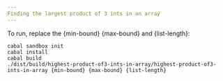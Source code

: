 ```yaml
---
Finding the largest product of 3 ints in an array
---
```


To run, replace the {min-bound} {max-bound} and {list-length}:
```
cabal sandbox init
cabal install
cabal build
./dist/build/highest-product-of3-ints-in-array/highest-product-of3-ints-in-array {min-bound} {max-bound} {list-length}
```
